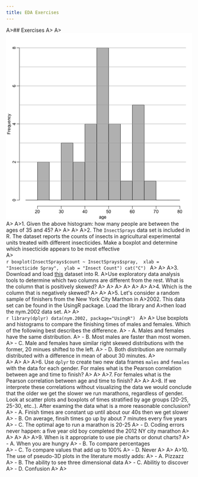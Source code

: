 ```yaml
---
title: EDA Exercises
---
```





A>## Exercises
A>
A>![ ](images/R/exploratory_data_analysis_exercises-tmp-hist_exercise-1.png) 
A>
A>1. Given the above histogram: how many people are between the ages of 35 and 45?
A>
A>
A>
A>2. The `InsectSprays` data set is included in R. The dataset reports the counts of insects in agricultural experimental units treated with different insecticides. Make a boxplot and determine which insecticide appears to be most effective  
A>    
    ```r
    boxplot(InsectSprays$count ~ InsectSprays$spray, 
        xlab = "Insecticide Spray", 
        ylab = "Insect Count")
    cat("C")
    ```
A>
A>
A>3.  Download and load [this](http://courses.edx.org/c4x/HarvardX/PH525.1x/asset/skew.RData) dataset into R.
A>Use exploratory data analysis tools to determine which two columns are different from the rest. What is the column that is positively skewed? 
A>
A>
A>
A>
A>
A>
A>4. Which is the column that is negatively skewed?
A>
A>
A>5. Let's consider a random sample of finishers from the New York City Marthon in 
A>2002.  This data set can be found in the UsingR package. Load the library and 
A>then load the nym.2002 data set. 
A>
A>    
    ```r
    library(dplyr)
    data(nym.2002, package="UsingR")
    ```
A>
A>    Use boxplots and histograms to compare the finishing times of males and females. Which of the following best describes the difference.
A>    - A. Males and females have the same distribution.
A>    - B. Most males are faster than most women.
A>    - C. Male and females have similar right skewed distributions with the former, 20 minues shifted to the left.
A>    - D. Both distribution are normally distributed with a difference in mean of about 30 minutes.
A>  
A>
A>
A>
A>6. Use `dplyr` to create two new data frames `males` and `females` with the data for each gender. For  males what is the Pearson correlation between age and time to finish? 
A>
A>
A>7. For females what is the Pearson correlation between age and time to finish? 
A>
A>
A>8. If we interprete these correlations without visualizing the data we would conclude that the older we get the slower we run marathons, regardless of gender. Look at scatter plots and boxplots of times stratified by age groups (20-25, 25-30, etc..). After examing the data what is a more reasonable conclusion?
A>    - A. Finish times are constant up until about our 40s then we get slower
A>    - B. On average, finsih times go up by about 7 minutes every five years
A>    - C. The optimal age to run a marathon is 20-25
A>    - D. Coding errors never happen: a five year old boy completed the 2012 NY city marathon
A>
A>
A>
A>
A>9. When is it appropriate to use pie charts or donut charts?
A>  - A.  When you are hungry 
A>  - B. To compare percentages  
A>  - C. To compare values that add up to 100% 
A>  - D. Never
A>
A>
A>10. The use of pseudo-3D plots in the literature mostly adds:
A>  - A. Pizzazz 
A>  - B. The ability to see three dimensional data
A>  - C. Abilitiy to discover
A>  - D. Confusion
A>
A>
